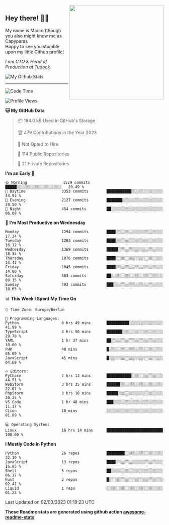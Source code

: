 <img src="https://capypara.de/para_logo.png?a=13" align="right" width="300">

## Hey there! 👋🙃
My name is Marco (though you also might know me as Capypara).  
Happy to see you stumble upon my little Github profile!

*I am CTO & Head of Production at <a href="http://tudock.de">Tudock</a>.*


![My Github Stats](https://github-readme-stats.vercel.app/api?username=theCapypara&show_icons=true&title_color=8ea106&text_color=ffffff&icon_color=8ea106&bg_color=2F343F&hide_border=1)

---
<!--START_SECTION:waka-->
![Code Time](http://img.shields.io/badge/Code%20Time-2%2C174%20hrs%2048%20mins-blue)

![Profile Views](http://img.shields.io/badge/Profile%20Views-0-blue)

**🐱 My GitHub Data** 

> 📦 184.0 kB Used in GitHub's Storage 
 > 
> 🏆 479 Contributions in the Year 2023
 > 
> 🚫 Not Opted to Hire
 > 
> 📜 114 Public Repositories 
 > 
> 🔑 21 Private Repositories 
 > 
**I'm an Early 🐤** 

```text
🌞 Morning                1529 commits        █████░░░░░░░░░░░░░░░░░░░░   20.49 % 
🌆 Daytime                3353 commits        ███████████░░░░░░░░░░░░░░   44.93 % 
🌃 Evening                2127 commits        ███████░░░░░░░░░░░░░░░░░░   28.50 % 
🌙 Night                  454 commits         ██░░░░░░░░░░░░░░░░░░░░░░░   06.08 % 
```
📅 **I'm Most Productive on Wednesday** 

```text
Monday                   1294 commits        ████░░░░░░░░░░░░░░░░░░░░░   17.34 % 
Tuesday                  1203 commits        ████░░░░░░░░░░░░░░░░░░░░░   16.12 % 
Wednesday                1369 commits        █████░░░░░░░░░░░░░░░░░░░░   18.34 % 
Thursday                 1076 commits        ████░░░░░░░░░░░░░░░░░░░░░   14.42 % 
Friday                   1045 commits        ████░░░░░░░░░░░░░░░░░░░░░   14.00 % 
Saturday                 683 commits         ██░░░░░░░░░░░░░░░░░░░░░░░   09.15 % 
Sunday                   793 commits         ███░░░░░░░░░░░░░░░░░░░░░░   10.63 % 
```


📊 **This Week I Spent My Time On** 

```text
🕑︎ Time Zone: Europe/Berlin

💬 Programming Languages: 
Python                   6 hrs 49 mins       ██████████░░░░░░░░░░░░░░░   41.99 % 
TypeScript               4 hrs 50 mins       ███████░░░░░░░░░░░░░░░░░░   29.78 % 
YAML                     1 hr 37 mins        ██░░░░░░░░░░░░░░░░░░░░░░░   10.00 % 
PHP                      48 mins             █░░░░░░░░░░░░░░░░░░░░░░░░   05.00 % 
JavaScript               45 mins             █░░░░░░░░░░░░░░░░░░░░░░░░   04.69 % 

🔥 Editors: 
PyCharm                  7 hrs 13 mins       ███████████░░░░░░░░░░░░░░   44.51 % 
WebStorm                 3 hrs 35 mins       ██████░░░░░░░░░░░░░░░░░░░   22.07 % 
PhpStorm                 3 hrs 18 mins       █████░░░░░░░░░░░░░░░░░░░░   20.35 % 
VS Code                  1 hr 48 mins        ███░░░░░░░░░░░░░░░░░░░░░░   11.17 % 
CLion                    18 mins             ░░░░░░░░░░░░░░░░░░░░░░░░░   01.89 % 

💻 Operating System: 
Linux                    16 hrs 14 mins      █████████████████████████   100.00 % 
```

**I Mostly Code in Python** 

```text
Python                   26 repos            ████████░░░░░░░░░░░░░░░░░   32.10 % 
JavaScript               13 repos            ████░░░░░░░░░░░░░░░░░░░░░   16.05 % 
Shell                    5 repos             ██░░░░░░░░░░░░░░░░░░░░░░░   06.17 % 
Rust                     2 repos             █░░░░░░░░░░░░░░░░░░░░░░░░   02.47 % 
Liquid                   1 repo              ░░░░░░░░░░░░░░░░░░░░░░░░░   01.23 % 
```




 Last Updated on 02/03/2023 01:19:23 UTC
<!--END_SECTION:waka-->

**These Readme stats are generated using github action [awesome-readme-stats](https://github.com/anmol098/waka-readme-stats)**
